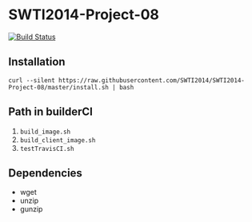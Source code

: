 # SWTI2014-Project-08

[![Build Status](https://travis-ci.org/SWTI2014/SWTI2014-Project-08.svg)](https://travis-ci.org/SWTI2014/SWTI2014-Project-08)


## Installation

`curl --silent https://raw.githubusercontent.com/SWTI2014/SWTI2014-Project-08/master/install.sh | bash`


## Path in builderCI

1. `build_image.sh`
1. `build_client_image.sh`
1. `testTravisCI.sh`


## Dependencies

- wget
- unzip
- gunzip